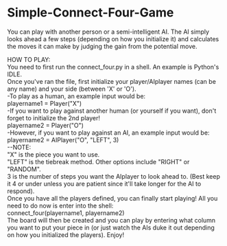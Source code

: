 # Simple-Connect-Four-Game

You can play with another person or a semi-intelligent AI. The AI simply looks ahead a few steps (depending on how you initialize it) and calculates the moves it can make by judging the gain from the potential move.

HOW TO PLAY:  
You need to first run the connect_four.py in a shell. An example is Python's IDLE.  
Once you've ran the file, first initialize your player/AIplayer names (can be any name) and your side (between 'X' or 'O').  
  -To play as a human, an example input would be:  
    playername1 = Player("X")  
  -If you want to play against another human (or yourself if you want), don't forget to initialize the 2nd player!  
    playername2 = Player("O")  
  -However, if you want to play against an AI, an example input would be:  
    playername2 = AIPlayer("O", "LEFT", 3)   
      --NOTE:   
      "X" is the piece you want to use.  
      "LEFT" is the tiebreak method. Other options include "RIGHT" or "RANDOM".<br />
      3 is the number of steps you want the AIplayer to look ahead to. (Best keep it 4 or under unless you are patient since it'll take longer for the AI to respond).<br />
Once you have all the players defined, you can finally start playing! All you need to do now is enter into the shell:  
  connect_four(playername1, playername2)  
The board will then be created and you can play by entering what column you want to put your piece in (or just watch the AIs duke it out depending on how you initialized the players). Enjoy!  
 
